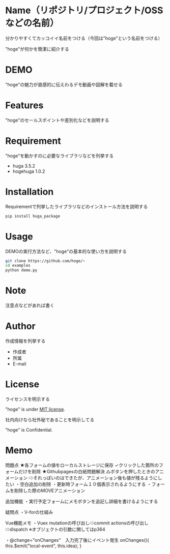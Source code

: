 
# Name（リポジトリ/プロジェクト/OSSなどの名前）
 
分かりやすくてカッコイイ名前をつける（今回は"hoge"という名前をつける）
 
"hoge"が何かを簡潔に紹介する
 
# DEMO
 
"hoge"の魅力が直感的に伝えわるデモ動画や図解を載せる
 
# Features
 
"hoge"のセールスポイントや差別化などを説明する
 
# Requirement
 
"hoge"を動かすのに必要なライブラリなどを列挙する
 
* huga 3.5.2
* hogehuga 1.0.2
 
# Installation
 
Requirementで列挙したライブラリなどのインストール方法を説明する
 
```bash
pip install huga_package
```
 
# Usage
 
DEMOの実行方法など、"hoge"の基本的な使い方を説明する
 
```bash
git clone https://github.com/hoge/~
cd examples
python demo.py
```
 
# Note
 
注意点などがあれば書く
 
# Author
 
作成情報を列挙する
 
* 作成者
* 所属
* E-mail
 
# License
ライセンスを明示する
 
"hoge" is under [MIT license](https://en.wikipedia.org/wiki/MIT_License).
 
社内向けなら社外秘であることを明示してる
 
"hoge" is Confidential.


# Memo


問題点
★各フォームの値をローカルストレージに保存
✓クリックした箇所のフォームだけを削除
★Githubpagesの白紙問題解決
△ボタンを押したときのアニメーション
⇨それっぽいのはできたが、アニメーション後も値が残るようにしたい
・空白追加の削除
・更新時フォーム１０個表示されるようにする
・フォームを削除した際のMOVEアニメーション



追加機能
・実行予定フォームにメモボタンを追記し詳細を書けるようにする


疑問点
・V-forの仕組み


Vue機能メモ
・Vuex
  mutationの呼び出し⇨commit
  actionsの呼び出し⇨dispatch
※オブジェクトの引数に関してはp364


・@change="onChanges"　入力完了後にイベント発生
onChanges(){
      this.$emit("local-event", this.idea);
}
